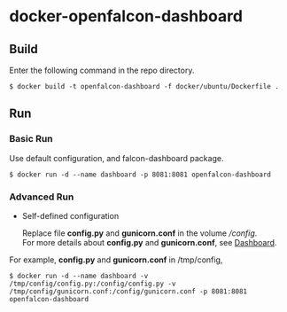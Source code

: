 # docker-openfalcon-dashboard

## Build

Enter the following command in the repo directory.

```
$ docker build -t openfalcon-dashboard -f docker/ubuntu/Dockerfile .
```

## Run

### Basic Run

Use default configuration, and falcon-dashboard package.

```
$ docker run -d --name dashboard -p 8081:8081 openfalcon-dashboard
```

### Advanced Run

+ Self-defined configuration

    Replace file **config.py** and **gunicorn.conf** in the volume */config*.  
    For more details about **config.py** and **gunicorn.conf**, see [Dashboard](http://book.open-falcon.com/zh/install/dashboard.html).

For example, **config.py** and **gunicorn.conf** in /tmp/config,

```
$ docker run -d --name dashboard -v /tmp/config/config.py:/config/config.py -v /tmp/config/gunicorn.conf:/config/gunicorn.conf -p 8081:8081 openfalcon-dashboard
```
